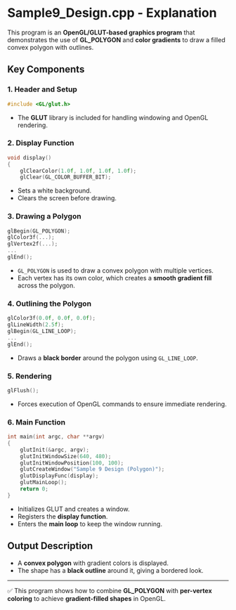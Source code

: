 # Sample9_Design.cpp - Explanation

This program is an **OpenGL/GLUT-based graphics program** that demonstrates the use of **GL_POLYGON** and **color gradients** to draw a filled convex polygon with outlines.

## Key Components

### 1. Header and Setup
```cpp
#include <GL/glut.h>
```
- The **GLUT** library is included for handling windowing and OpenGL rendering.

### 2. Display Function
```cpp
void display()
{
    glClearColor(1.0f, 1.0f, 1.0f, 1.0f);
    glClear(GL_COLOR_BUFFER_BIT);
```
- Sets a white background.
- Clears the screen before drawing.

### 3. Drawing a Polygon
```cpp
glBegin(GL_POLYGON);
glColor3f(...);
glVertex2f(...);
...
glEnd();
```
- `GL_POLYGON` is used to draw a convex polygon with multiple vertices.
- Each vertex has its own color, which creates a **smooth gradient fill** across the polygon.

### 4. Outlining the Polygon
```cpp
glColor3f(0.0f, 0.0f, 0.0f);
glLineWidth(2.5f);
glBegin(GL_LINE_LOOP);
...
glEnd();
```
- Draws a **black border** around the polygon using `GL_LINE_LOOP`.

### 5. Rendering
```cpp
glFlush();
```
- Forces execution of OpenGL commands to ensure immediate rendering.

### 6. Main Function
```cpp
int main(int argc, char **argv)
{
    glutInit(&argc, argv);
    glutInitWindowSize(640, 480);
    glutInitWindowPosition(100, 100);
    glutCreateWindow("Sample 9 Design (Polygon)");
    glutDisplayFunc(display);
    glutMainLoop();
    return 0;
}
```
- Initializes GLUT and creates a window.
- Registers the **display function**.
- Enters the **main loop** to keep the window running.

## Output Description
- A **convex polygon** with gradient colors is displayed.
- The shape has a **black outline** around it, giving a bordered look.

---

✅ This program shows how to combine **GL_POLYGON** with **per-vertex coloring** to achieve **gradient-filled shapes** in OpenGL.
